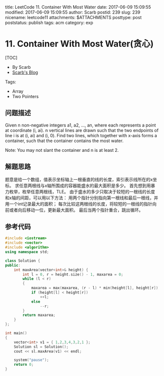 title: LeetCode 11. Container With Most Water
date: 2017-06-09 15:09:55
modified: 2017-06-09 15:09:55
author: Scarb
postid: 239
slug: 239
nicename: leetcode11
attachments: $ATTACHMENTS
posttype: post
poststatus: publish
tags: acm
category: exp

# 11. Container With Most Water(贪心)
[TOC]

- By Scarb
- [Scarb's Blog](http://115.28.48.229/wordpress/)


Tags:
- Array
- Two Pointers


## 问题描述

Given n non-negative integers a1, a2, ..., an, where each represents a point at coordinate (i, ai). n vertical lines are drawn such that the two endpoints of line i is at (i, ai) and (i, 0). Find two lines, which together with x-axis forms a container, such that the container contains the most water.

Note: You may not slant the container and n is at least 2.


## 解题思路
题意是给一个数组，值表示坐标轴上一根垂直的线的长度，索引表示线所在的x坐标。
求任意两根线与x轴所围成的容器能盛水的最大面积是多少。
首先想到用暴力枚举，枚举任意两根线，TLE。
由于盛水的多少只取决于较短的一根线的长度和x轴的间距，可以用以下方法：
用两个指针分别指向第一根线和最后一根线，并用一个int记录最大的面积；
每次比较这两根线的长度，将较短的一根线的指针向前或者向后移动一位，更新最大面积。
最后当两个指针重合，跳出循环。

## 参考代码
```C++
#include <iostream>
#include <vector>
#include <algorithm>
using namespace std;

class Solution {
public:
	int maxArea(vector<int>& height) {
		int l = 0, r = height.size() - 1, maxarea = 0;
		while (l < r)
		{
			maxarea = max(maxarea, (r - l) * min(height[l], height[r]));
			if (height[l] < height[r])
				++l;
			else
				--r;
		}
		return maxarea;
	}
};

int main()
{
	vector<int> v1 = { 1,2,3,4,3,2,1 };
	Solution sl = Solution();
	cout << sl.maxArea(v1) << endl;

	system("pause");
	return 0;
}
```